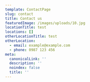 ```yaml
---
template: ContactPage
slug: contact
title: Contact us
featuredImage: /images/uploads/10.jpg
locationTitle: test
locations: []
otherLocationTitle: test
otherLocation:
  - email: example@example.com
  - phone: 0987 123 456
meta:
  canonicalLink: ''
  description: ''
  noindex: false
  title: ''
---
```


